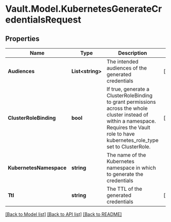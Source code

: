 # Vault.Model.KubernetesGenerateCredentialsRequest

## Properties

Name | Type | Description | Notes
------------ | ------------- | ------------- | -------------
**Audiences** | **List&lt;string&gt;** | The intended audiences of the generated credentials | [optional] 
**ClusterRoleBinding** | **bool** | If true, generate a ClusterRoleBinding to grant permissions across the whole cluster instead of within a namespace. Requires the Vault role to have kubernetes_role_type set to ClusterRole. | [optional] 
**KubernetesNamespace** | **string** | The name of the Kubernetes namespace in which to generate the credentials | 
**Ttl** | **string** | The TTL of the generated credentials | [optional] 

[[Back to Model list]](../README.md#documentation-for-models) [[Back to API list]](../README.md#documentation-for-api-endpoints) [[Back to README]](../README.md)


